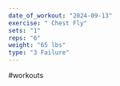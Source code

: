 ```yaml
---
date_of_workout: "2024-09-13"
exercise: " Chest Fly"
sets: "1"
reps: "6"
weight: "65 lbs"
type: "3 Failure"
---
```

#workouts